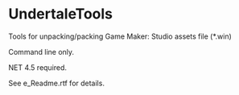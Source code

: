 # UndertaleTools
Tools for unpacking/packing Game Maker: Studio assets file (*.win)

Command line only.

NET 4.5 required.

See e_Readme.rtf for details.
